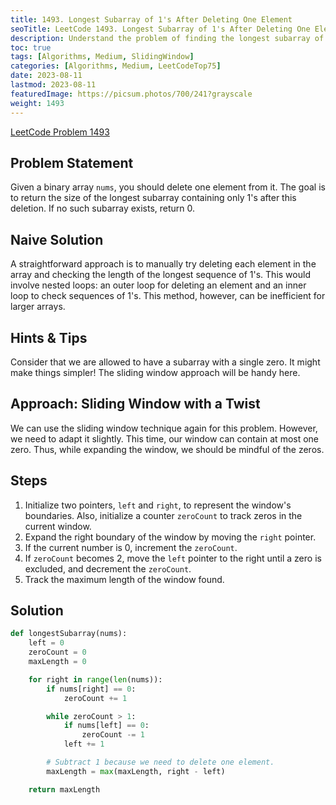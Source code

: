 ```yaml
---
title: 1493. Longest Subarray of 1's After Deleting One Element
seoTitle: LeetCode 1493. Longest Subarray of 1's After Deleting One Element | Python Solution and Explanation
description: Understand the problem of finding the longest subarray of 1's after deleting a single element.
toc: true
tags: [Algorithms, Medium, SlidingWindow]
categories: [Algorithms, Medium, LeetCodeTop75]
date: 2023-08-11
lastmod: 2023-08-11
featuredImage: https://picsum.photos/700/241?grayscale
weight: 1493
---
```


[LeetCode Problem 1493](https://leetcode.com/problems/longest-subarray-of-1s-after-deleting-one-element/)

## Problem Statement

Given a binary array `nums`, you should delete one element from it. The goal is to return the size of the longest subarray containing only 1's after this deletion. If no such subarray exists, return 0.

## Naive Solution

A straightforward approach is to manually try deleting each element in the array and checking the length of the longest sequence of 1's. This would involve nested loops: an outer loop for deleting an element and an inner loop to check sequences of 1's. This method, however, can be inefficient for larger arrays.

## Hints & Tips

Consider that we are allowed to have a subarray with a single zero. It might make things simpler! The sliding window approach will be handy here.

## Approach: Sliding Window with a Twist

We can use the sliding window technique again for this problem. However, we need to adapt it slightly. This time, our window can contain at most one zero. Thus, while expanding the window, we should be mindful of the zeros.

## Steps

1. Initialize two pointers, `left` and `right`, to represent the window's boundaries. Also, initialize a counter `zeroCount` to track zeros in the current window.
2. Expand the right boundary of the window by moving the `right` pointer.
3. If the current number is 0, increment the `zeroCount`.
4. If `zeroCount` becomes 2, move the `left` pointer to the right until a zero is excluded, and decrement the `zeroCount`.
5. Track the maximum length of the window found.

## Solution

```python
def longestSubarray(nums):
    left = 0
    zeroCount = 0
    maxLength = 0

    for right in range(len(nums)):
        if nums[right] == 0:
            zeroCount += 1

        while zeroCount > 1:
            if nums[left] == 0:
                zeroCount -= 1
            left += 1

        # Subtract 1 because we need to delete one element.
        maxLength = max(maxLength, right - left) 

    return maxLength
```
